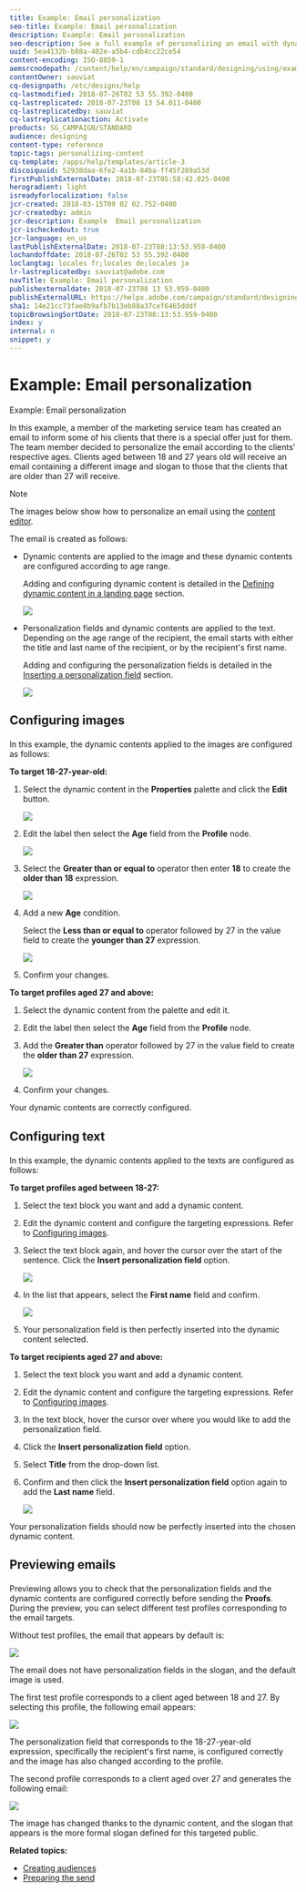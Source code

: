 ```yaml
---
title: Example: Email personalization
seo-title: Example: Email personalization
description: Example: Email personalization
seo-description: See a full example of personalizing an email with dynamic content and text according to the recipients' ages.
uuid: 5ea4132b-b88a-402e-a5b4-cdb4cc22ce54
content-encoding: ISO-8859-1
aemsrcnodepath: /content/help/en/campaign/standard/designing/using/example--email-personalization
contentOwner: sauviat
cq-designpath: /etc/designs/help
cq-lastmodified: 2018-07-26T02 53 55.392-0400
cq-lastreplicated: 2018-07-23T08 13 54.011-0400
cq-lastreplicatedby: sauviat
cq-lastreplicationaction: Activate
products: SG_CAMPAIGN/STANDARD
audience: designing
content-type: reference
topic-tags: personalizing-content
cq-template: /apps/help/templates/article-3
discoiquuid: 52938daa-6fe2-4a1b-84ba-ff45f289a53d
firstPublishExternalDate: 2018-07-23T05:58:42.025-0400
herogradient: light
isreadyforlocalization: false
jcr-created: 2018-03-15T09 02 02.752-0400
jcr-createdby: admin
jcr-description: Example  Email personalization
jcr-ischeckedout: true
jcr-language: en_us
lastPublishExternalDate: 2018-07-23T08:13:53.959-0400
lochandoffdate: 2018-07-26T02 53 55.392-0400
loclangtag: locales fr;locales de;locales ja
lr-lastreplicatedby: sauviat@adobe.com
navTitle: Example: Email personalization
publishexternaldate: 2018-07-23T08 13 53.959-0400
publishExternalURL: https://helpx.adobe.com/campaign/standard/designing/using/example--email-personalization.html
sha1: 14e21cc73fae8b9afb7b13eb88a37cef6465dddf
topicBrowsingSortDate: 2018-07-23T08:13:53.959-0400
index: y
internal: n
snippet: y
---
```


# Example: Email personalization

Example: Email personalization

In this example, a member of the marketing service team has created an email to inform some of his clients that there is a special offer just for them. The team member decided to personalize the email according to the clients' respective ages. Clients aged between 18 and 27 years old will receive an email containing a different image and slogan to those that the clients that are older than 27 will receive.

>[!NOTE]
>
>The images below show how to personalize an email using the [content editor](../../designing/using/about-email-content-design.md#using-the-email-content-editor).

The email is created as follows:

* Dynamic contents are applied to the image and these dynamic contents are configured according to age range.

  Adding and configuring dynamic content is detailed in the [Defining dynamic content in a landing page](../../designing/using/defining-dynamic-content-in-a-landing-page.md) section.

  ![](assets/delivery_content_43.png)

* Personalization fields and dynamic contents are applied to the text. Depending on the age range of the recipient, the email starts with either the title and last name of the recipient, or by the recipient's first name.

  Adding and configuring the personalization fields is detailed in the [Inserting a personalization field](../../designing/using/inserting-a-personalization-field.md) section.

  ![](assets/delivery_content_44.png)

## <p>Configuring images</p>

In this example, the dynamic contents applied to the images are configured as follows:

**To target 18-27-year-old:**

1. Select the dynamic content in the **Properties** palette and click the **Edit** button.

   ![](assets/delivery_content_48.png)

1. Edit the label then select the **Age** field from the **Profile** node.

   ![](assets/delivery_content_49.png)

1. Select the **Greater than or equal to** operator then enter **18** to create the **older than 18** expression.

   ![](assets/delivery_content_50.png)

1. Add a new **Age** condition.

   Select the **Less than or equal to** operator followed by 27 in the value field to create the **younger than 27** expression.

   ![](assets/delivery_content_51.png)

1. Confirm your changes.

**To target profiles aged 27 and above:**

1. Select the dynamic content from the palette and edit it.
1. Edit the label then select the **Age** field from the **Profile** node.
1. Add the **Greater than** operator followed by 27 in the value field to create the **older than 27** expression.

   ![](assets/delivery_content_52.png)

1. Confirm your changes.

Your dynamic contents are correctly configured.

## <p>Configuring text</p>

In this example, the dynamic contents applied to the texts are configured as follows:

**To target profiles aged between 18-27:**

1. Select the text block you want and add a dynamic content.
1. Edit the dynamic content and configure the targeting expressions. Refer to [Configuring images](../../designing/using/example--email-personalization.md#configuring-images).
1. Select the text block again, and hover the cursor over the start of the sentence. Click the **Insert personalization field** option.

   ![](assets/delivery_content_53.png)

1. In the list that appears, select the **First name** field and confirm.

   ![](assets/delivery_content_54.png)

1. Your personalization field is then perfectly inserted into the dynamic content selected.

**To target recipients aged 27 and above:**

1. Select the text block you want and add a dynamic content.
1. Edit the dynamic content and configure the targeting expressions. Refer to [Configuring images](../../designing/using/example--email-personalization.md#configuring-images).
1. In the text block, hover the cursor over where you would like to add the personalization field.
1. Click the **Insert personalization field** option.
1. Select **Title** from the drop-down list.
1. Confirm and then click the **Insert personalization field** option again to add the **Last name** field.

   ![](assets/delivery_content_56.png)

Your personalization fields should now be perfectly inserted into the chosen dynamic content.

## <p>Previewing emails</p>

Previewing allows you to check that the personalization fields and the dynamic contents are configured correctly before sending the **Proofs**. During the preview, you can select different test profiles corresponding to the email targets.

Without test profiles, the email that appears by default is:

![](assets/delivery_content_45.png)

The email does not have personalization fields in the slogan, and the default image is used.

The first test profile corresponds to a client aged between 18 and 27. By selecting this profile, the following email appears:

![](assets/delivery_content_46.png)

The personalization field that corresponds to the 18-27-year-old expression, specifically the recipient's first name, is configured correctly and the image has also changed according to the profile.

The second profile corresponds to a client aged over 27 and generates the following email:

![](assets/delivery_content_47.png)

The image has changed thanks to the dynamic content, and the slogan that appears is the more formal slogan defined for this targeted public.

**Related topics:**

* [Creating audiences](../../audiences/using/creating-audiences.md)
* [Preparing the send](../../sending/using/preparing-the-send.md)

